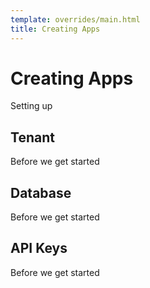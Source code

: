 ```yaml
---
template: overrides/main.html
title: Creating Apps
---
```


# Creating Apps

Setting up

## Tenant
Before we get started

## Database
Before we get started

## API Keys
Before we get started

